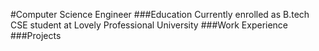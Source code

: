 #Computer Science Engineer
###Education
Currently enrolled as B.tech CSE student at Lovely Professional University
###Work Experience
###Projects
